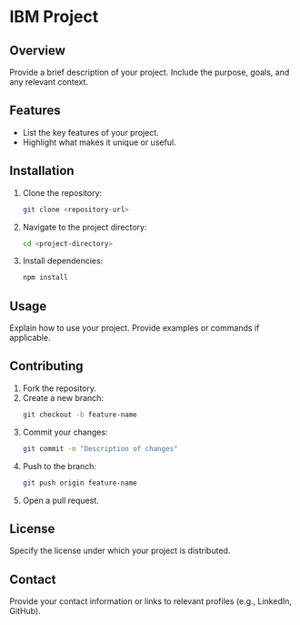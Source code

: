 # IBM Project

## Overview
Provide a brief description of your project. Include the purpose, goals, and any relevant context.

## Features
- List the key features of your project.
- Highlight what makes it unique or useful.

## Installation
1. Clone the repository:
    ```bash
    git clone <repository-url>
    ```
2. Navigate to the project directory:
    ```bash
    cd <project-directory>
    ```
3. Install dependencies:
    ```bash
    npm install
    ```

## Usage
Explain how to use your project. Provide examples or commands if applicable.

## Contributing
1. Fork the repository.
2. Create a new branch:
    ```bash
    git checkout -b feature-name
    ```
3. Commit your changes:
    ```bash
    git commit -m "Description of changes"
    ```
4. Push to the branch:
    ```bash
    git push origin feature-name
    ```
5. Open a pull request.

## License
Specify the license under which your project is distributed.

## Contact
Provide your contact information or links to relevant profiles (e.g., LinkedIn, GitHub).